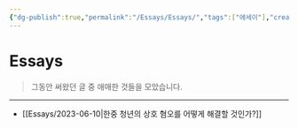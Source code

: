 ```yaml
---
{"dg-publish":true,"permalink":"/Essays/Essays/","tags":["에세이"],"created":"2024-02-08T15:32:39.848+09:00","updated":"2024-02-24T21:29:46.473+09:00"}
---
```



# Essays

> 그동안 써왔던 글 중 애매한 것들을 모았습니다.
---

+ [[Essays/2023-06-10\|한중 청년의 상호 혐오를 어떻게 해결할 것인가?]]